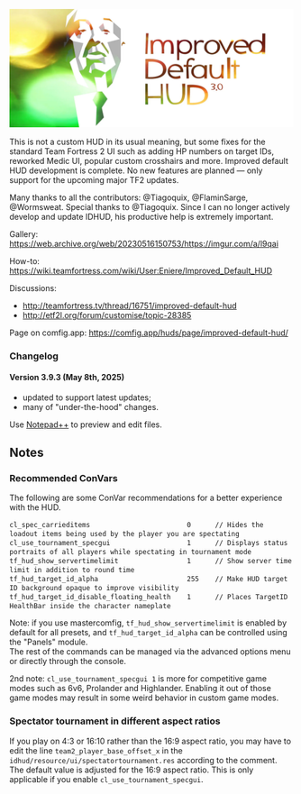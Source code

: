![banner](improved-default-hud-banner.webp)

This is not a custom HUD in its usual meaning, but some fixes for the standard Team Fortress 2 UI such as adding HP numbers on target IDs, reworked Medic UI, popular custom crosshairs and more.
Improved default HUD development is complete. No new features are planned — only support for the upcoming major TF2 updates.

Many thanks to all the contributors: @Tiagoquix, @FlaminSarge, @Wormsweat. Special thanks to @Tiagoquix. Since I can no longer actively develop and update IDHUD, his productive help is extremely important.

Gallery: https://web.archive.org/web/20230516150753/https://imgur.com/a/l9qai

How-to: https://wiki.teamfortress.com/wiki/User:Eniere/Improved_Default_HUD

Discussions:
- http://teamfortress.tv/thread/16751/improved-default-hud
- http://etf2l.org/forum/customise/topic-28385

Page on comfig.app: https://comfig.app/huds/page/improved-default-hud/  

### Changelog
#### Version 3.9.3 (May 8th, 2025)
- updated to support latest updates;
- many of "under-the-hood" changes.

Use [Notepad++](http://notepad-plus-plus.org) to preview and edit files.

## Notes

### Recommended ConVars
The following are some ConVar recommendations for a better experience with the HUD.
```
cl_spec_carrieditems 						0      // Hides the loadout items being used by the player you are spectating
cl_use_tournament_specgui 					1      // Displays status portraits of all players while spectating in tournament mode
tf_hud_show_servertimelimit 				1      // Show server time limit in addition to round time
tf_hud_target_id_alpha 						255    // Make HUD target ID background opaque to improve visibility
tf_hud_target_id_disable_floating_health 	1      // Places TargetID HealthBar inside the character nameplate
```
Note: if you use mastercomfig, `tf_hud_show_servertimelimit` is enabled by default for all presets, and `tf_hud_target_id_alpha` can be controlled using the "Panels" module.  
The rest of the commands can be managed via the advanced options menu or directly through the console.

2nd note: `cl_use_tournament_specgui 1` is more for competitive game modes such as 6v6, Prolander and Highlander. Enabling it out of those game modes may result in some weird behavior in custom game modes.

### Spectator tournament in different aspect ratios 
If you play on 4:3 or 16:10 rather than the 16:9 aspect ratio, you may have to edit the line `team2_player_base_offset_x` in the `idhud/resource/ui/spectatortournament.res` according to the comment.
The default value is adjusted for the 16:9 aspect ratio.
This is only applicable if you enable `cl_use_tournament_specgui`.

